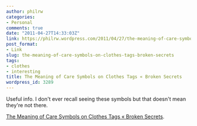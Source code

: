 ```yaml
---
author: philrw
categories:
- Personal
comments: true
date: "2011-04-27T14:33:03Z"
link: https://philrw.wordpress.com/2011/04/27/the-meaning-of-care-symbols-on-clothes-tags-broken-secrets/
post_format:
- Link
slug: the-meaning-of-care-symbols-on-clothes-tags-broken-secrets
tags:
- clothes
- interesting
title: The Meaning of Care Symbols on Clothes Tags « Broken Secrets
wordpress_id: 3289
---
```


Useful info. I don't ever recall seeing these symbols but that doesn't mean they're not there.

[The Meaning of Care Symbols on Clothes Tags « Broken Secrets](http://brokensecrets.com/2011/04/27/the-meaning-of-care-symbols-on-clothes-tags/).

